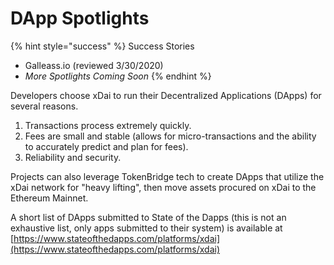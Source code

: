 # DApp Spotlights

{% hint style="success" %}
Success Stories

* Galleass.io \(reviewed 3/30/2020\)
* _More Spotlights Coming Soon_
{% endhint %}

Developers choose xDai to run their Decentralized Applications \(DApps\) for several reasons. 

1. Transactions process extremely quickly.
2. Fees are small and stable \(allows for micro-transactions and the ability to accurately predict and plan for fees\).
3. Reliability and security.

Projects can also leverage TokenBridge tech to create DApps that utilize the xDai network for "heavy lifting", then move assets procured on xDai to the Ethereum Mainnet.

A short list of DApps submitted to State of the Dapps \(this is not an exhaustive list, only apps submitted to their system\) is available at [https://www.stateofthedapps.com/platforms/xdai](https://www.stateofthedapps.com/platforms/xdai)


